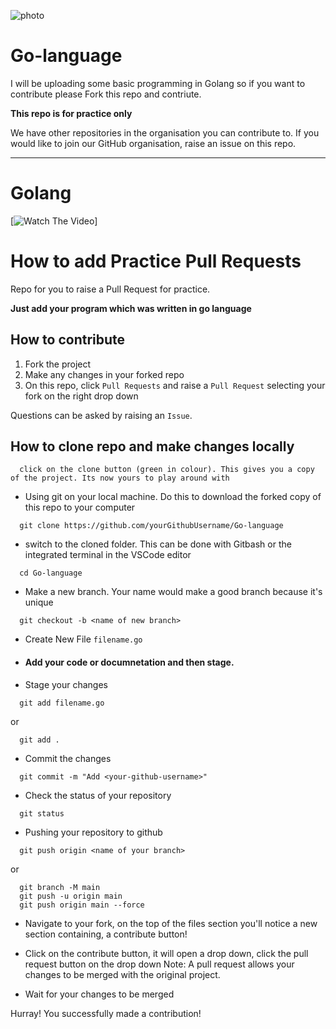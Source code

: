 ![photo](https://repository-images.githubusercontent.com/9459712/c83b7f80-69cf-11e9-8657-8bacfafbe649)
# Go-language

I will be uploading some basic programming in Golang so if you want to contribute please Fork this repo and contriute.

<b>This repo is for practice only</b>

We have other repositories in the organisation you can contribute to. If you would like to join our GitHub organisation, raise an issue on this repo.

---

# Golang

[![Watch The Video](https://external-content.duckduckgo.com/iu/?u=https%3A%2F%2Ftse2.mm.bing.net%2Fth%3Fid%3DOIP.Khtrc_kz9pJminvlzwjbXgHaDu%26pid%3DApi&f=1)]

# How to add Practice Pull Requests

Repo for you to raise a Pull Request for practice.

**Just add your program which was written in go language**

## How to contribute

1. Fork the project
2. Make any changes in your forked repo
3. On this repo, click `Pull Requests` and raise a `Pull Request` selecting your fork on the right drop down

Questions can be asked by raising an `Issue`.

## How to clone repo and make changes locally

```
  click on the clone button (green in colour). This gives you a copy of the project. Its now yours to play around with
```

- Using git on your local machine. Do this to download the forked copy of this repo to your computer

```
  git clone https://github.com/yourGithubUsername/Go-language
```

- switch to the cloned folder. This can be done with Gitbash or the integrated terminal in the VSCode editor

```
  cd Go-language
```

- Make a new branch. Your name would make a good branch because it's unique

```
  git checkout -b <name of new branch>
```

- Create New File `filename.go`

- #### Add your code or documnetation and then stage.

- Stage your changes

```
  git add filename.go
```

or

```
  git add .
```

- Commit the changes

```
  git commit -m "Add <your-github-username>"
```

- Check the status of your repository

```
  git status
```

- Pushing your repository to github

```
  git push origin <name of your branch>
```

or

```
  git branch -M main
  git push -u origin main
  git push origin main --force
```

- Navigate to your fork, on the top of the files section you'll notice a new section containing, a contribute button!
- Click on the contribute button, it will open a drop down, click the pull request button on the drop down
  Note: A pull request allows your changes to be merged with the original project.

- Wait for your changes to be merged

Hurray! You successfully made a contribution!
